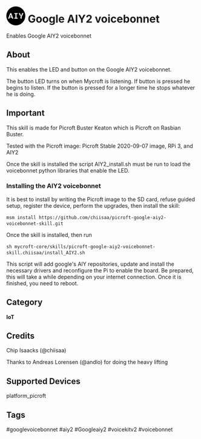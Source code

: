 
# <img src='AIY_logo_blue.png' card_color='#022B4F' width='50' height='50' style='vertical-align:bottom'/> Google AIY2 voicebonnet
Enables Google AIY2 voicebonnet

## About
This enables the LED and button on the Google AIY2 voicebonnet.

The button LED turns on when Mycroft is listening. If button is pressed he begins to listen. If the button is pressed for a longer time he stops whatever he is doing.

## Important
This skill is made for Picroft Buster Keaton which is Picroft on Rasbian Buster.

Tested with the Picroft image: Picroft Stable 2020-09-07 image, RPi 3, and AIY2

Once the skill is installed the script AIY2_install.sh must be run to load the voicebonnet python libraries that enable the LED.

### Installing the AIY2 voicebonnet
It is best to install by writing the Picroft image to the SD card, refuse guided setup, register the device, perform the upgrades, then install the skill:


```
msm install https://github.com/chiisaa/picroft-google-aiy2-voicebonnet-skill.git
```


Once the skill is installed, then run


```
sh mycroft-core/skills/picroft-google-aiy2-voicebonnet-skill.chiisaa/install_AIY2.sh
```


This script will add google's AIY repositories, update and install the necessary drivers and reconfigure the Pi to enable the board.
Be prepared, this will take a while depending on your internet connection.  Once it is finished, you need to reboot.

## Category
**IoT**

## Credits
Chip Isaacks (@chiisaa)

Thanks to Andreas Lorensen (@andlo) for doing the heavy lifting

## Supported Devices
platform_picroft

## Tags
#googlevoicebonnet
#aiy2
#Googleaiy2
#voicekitv2
#voicebonnet
